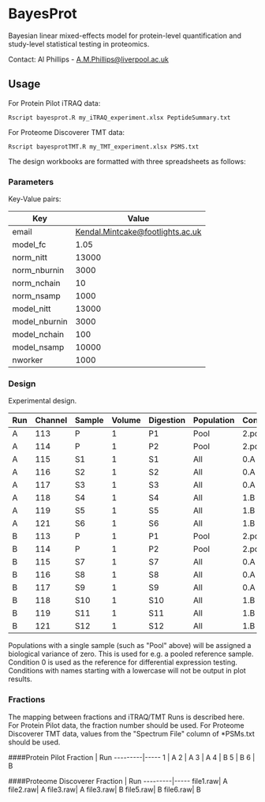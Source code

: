 # BayesProt
Bayesian linear mixed-effects model for protein-level quantification and
study-level statistical testing in proteomics.

Contact: Al Phillips - A.M.Phillips@liverpool.ac.uk

## Usage

For Protein Pilot iTRAQ data:

```
Rscript bayesprot.R my_iTRAQ_experiment.xlsx PeptideSummary.txt
```

For Proteome Discoverer TMT data:

```
Rscript bayesprotTMT.R my_TMT_experiment.xlsx PSMS.txt
```




The design workbooks are formatted with three spreadsheets as follows:

### Parameters
Key-Value pairs:

Key           | Value
--------------|--------
email         | Kendal.Mintcake@footlights.ac.uk
model_fc      | 1.05
norm_nitt     | 13000
norm_nburnin  | 3000
norm_nchain   | 10
norm_nsamp    | 1000
model_nitt    | 13000
model_nburnin | 3000
model_nchain  | 100
model_nsamp   | 10000
nworker       | 1000

### Design

Experimental design.

Run | Channel | Sample | Volume | Digestion | Population | Condition
----|---------|--------|--------|-----------|------------|-----------
A   | 113     | P      | 1      | P1        | Pool       | 2.pool
A   | 114     | P      | 1      | P2        | Pool       | 2.pool
A   | 115     | S1     | 1      | S1        | All        | 0.A
A   | 116     | S2     | 1      | S2        | All        | 0.A
A   | 117     | S3     | 1      | S3        | All        | 0.A
A   | 118     | S4     | 1      | S4        | All        | 1.B
A   | 119     | S5     | 1      | S5        | All        | 1.B
A   | 121     | S6     | 1      | S6        | All        | 1.B
B   | 113     | P      | 1      | P1        | Pool       | 2.pool
B   | 114     | P      | 1      | P2        | Pool       | 2.pool
B   | 115     | S7     | 1      | S7        | All        | 0.A
B   | 116     | S8     | 1      | S8        | All        | 0.A
B   | 117     | S9     | 1      | S9        | All        | 0.A
B   | 118     | S10    | 1      | S10       | All        | 1.B
B   | 119     | S11    | 1      | S11       | All        | 1.B
B   | 121     | S12    | 1      | S12       | All        | 1.B


Populations with a single sample (such as "Pool" above) will be assigned a
biological variance of zero. This is used for e.g. a pooled reference sample.
Condition 0 is used as the reference for differential expression testing.
Conditions with names starting with a lowercase will not be output in plot results.

### Fractions
The mapping between fractions and iTRAQ/TMT Runs is described here. For Protein
Pilot data, the fraction number should be used. For Proteome Discoverer TMT
data, values from the "Spectrum File" column of *PSMs.txt should be used.


####Protein Pilot
Fraction | Run
---------|-----
1        |  A 
2        |  A 
3        |  A 
4        |  B
5        |  B 
6        |  B  

####Proteome Discoverer
Fraction | Run
---------|-----
file1.raw|  A 
file2.raw|  A 
file3.raw|  A 
file3.raw|  B
file5.raw|  B 
file6.raw|  B  
